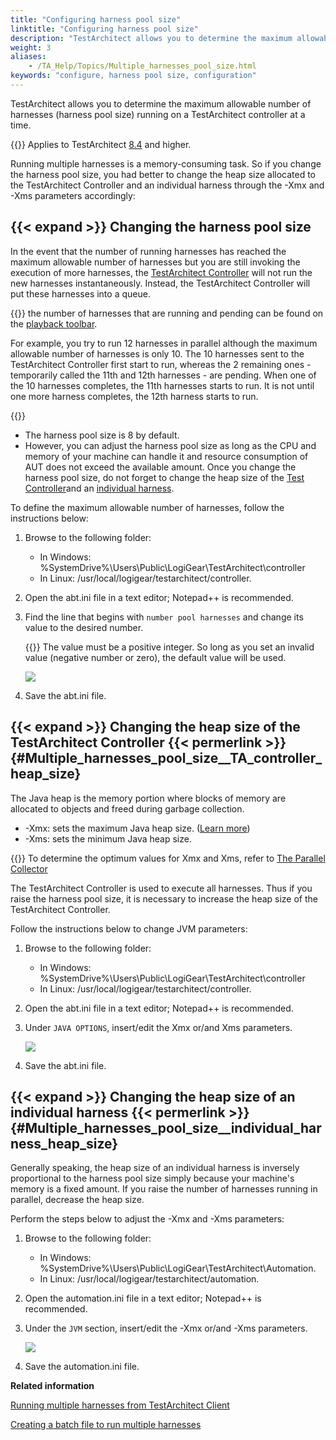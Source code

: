 ```yaml
--- 
title: "Configuring harness pool size"
linktitle: "Configuring harness pool size"
description: "TestArchitect allows you to determine the maximum allowable number of harnesses (harness pool size) running on a TestArchitect controller at a time."
weight: 3
aliases: 
    - /TA_Help/Topics/Multiple_harnesses_pool_size.html
keywords: "configure, harness pool size, configuration"
---
```


TestArchitect allows you to determine the maximum allowable number of harnesses \(harness pool size\) running on a TestArchitect controller at a time.

{{<note>}} Applies to TestArchitect [8.4](/user-guide/version-history/features-added-to-testarchitect-8-4/) and higher.

Running multiple harnesses is a memory-consuming task. So if you change the harness pool size, you had better to change the heap size allocated to the TestArchitect Controller and an individual harness through the -Xmx and -Xms parameters accordingly:

## {{< expand >}} Changing the harness pool size

In the event that the number of running harnesses has reached the maximum allowable number of harnesses but you are still invoking the execution of more harnesses, the [TestArchitect Controller](/user-guide/controller-management/) will not run the new harnesses instantaneously. Instead, the TestArchitect Controller will put these harnesses into a queue.

{{<tip>}} the number of harnesses that are running and pending can be found on the [playback toolbar](/user-guide/test-execution/playback-toolbar).

For example, you try to run 12 harnesses in parallel although the maximum allowable number of harnesses is only 10. The 10 harnesses sent to the TestArchitect Controller first start to run, whereas the 2 remaining ones - temporarily called the 11th and 12th harnesses - are pending. When one of the 10 harnesses completes, the 11th harnesses starts to run. It is not until one more harness completes, the 12th harness starts to run.

{{<important>}}

-   The harness pool size is 8 by default.
-   However, you can adjust the harness pool size as long as the CPU and memory of your machine can handle it and resource consumption of AUT does not exceed the available amount. Once you change the harness pool size, do not forget to change the heap size of the [Test Controller](/user-guide/test-execution/working-on-multiple-test-harnesses/configuring-harness-pool-size#TA_controller_heap_size)and an [individual harness](/user-guide/test-execution/working-on-multiple-test-harnesses/configuring-harness-pool-size#individual_harness_heap_size).

To define the maximum allowable number of harnesses, follow the instructions below:

1.  Browse to the following folder:
    -   In Windows: %SystemDrive%\\Users\\Public\\LogiGear\\TestArchitect\\controller
    -   In Linux: /usr/local/logigear/testarchitect/controller.
2.  Open the abt.ini file in a text editor; Notepad++ is recommended.
3.  Find the line that begins with `number pool harnesses` and change its value to the desired number.

    {{<note>}} The value must be a positive integer. So long as you set an invalid value \(negative number or zero\), the default value will be used.

    ![](/images/TA_Help/Images/configure_harness_pool_size.png)

4.  Save the abt.ini file.

## {{< expand >}} Changing the heap size of the TestArchitect Controller {{< permerlink >}} {#Multiple_harnesses_pool_size__TA_controller_heap_size} 

The Java heap is the memory portion where blocks of memory are allocated to objects and freed during garbage collection.

-   -Xmx: sets the maximum Java heap size. \([Learn more](https://docs.oracle.com/cd/E13150_01/jrockit_jvm/jrockit/jrdocs/refman/optionX.html)\)
-   -Xms: sets the minimum Java heap size.

{{<tip>}} To determine the optimum values for Xmx and Xms, refer to [The Parallel Collector](https://docs.oracle.com/javase/8/docs/technotes/guides/vm/gctuning/parallel.html#default_heap_size)

The TestArchitect Controller is used to execute all harnesses. Thus if you raise the harness pool size, it is necessary to increase the heap size of the TestArchitect Controller.

Follow the instructions below to change JVM parameters:

1.  Browse to the following folder:
    -   In Windows: %SystemDrive%\\Users\\Public\\LogiGear\\TestArchitect\\controller
    -   In Linux: /usr/local/logigear/testarchitect/controller.
2.  Open the abt.ini file in a text editor; Notepad++ is recommended.
3.  Under `JAVA OPTIONS`, insert/edit the Xmx or/and Xms parameters.

    ![](/images/TA_Help/Images/heap_size_TA_controller.png)

4.  Save the abt.ini file.

## {{< expand >}} Changing the heap size of an individual harness {{< permerlink >}} {#Multiple_harnesses_pool_size__individual_harness_heap_size} 

Generally speaking, the heap size of an individual harness is inversely proportional to the harness pool size simply because your machine's memory is a fixed amount. If you raise the number of harnesses running in parallel, decrease the heap size.

Perform the steps below to adjust the -Xmx and -Xms parameters:

1.  Browse to the following folder:
    -   In Windows: %SystemDrive%\\Users\\Public\\LogiGear\\TestArchitect\\Automation.
    -   In Linux: /usr/local/logigear/testarchitect/automation.
2.  Open the automation.ini file in a text editor; Notepad++ is recommended.
3.  Under the `JVM` section, insert/edit the -Xmx or/and -Xms parameters.

    ![](/images/TA_Help/Images/JVM_Xmx.png)

4.  Save the automation.ini file.



**Related information**  


[Running multiple harnesses from TestArchitect Client](/user-guide/test-execution/working-on-multiple-test-harnesses/running-multiple-harnesses-from-testarchitect-client)

[Creating a batch file to run multiple harnesses](/user-guide/test-execution/working-on-multiple-test-harnesses/creating-a-batch-file-to-run-multiple-harnesses)

